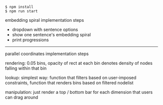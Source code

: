     $ npm install
    $ npm run start

embedding spiral implementation steps

- dropdown with sentence options
- show one sentence's embedding spiral
- print progressions

---

parallel coordinates implementation steps

rendering: 0.05 bins, opacity of rect at each bin denotes density of nodes falling within that bin

lookup:
simplest way: function that filters based on user-imposed constraints, function that renders bins based on filtered nodelist

manipulation: just render a top / bottom bar for each dimension that users can drag around
